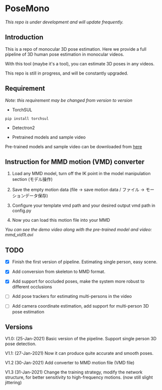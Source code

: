 # PoseMono

*This repo is under development and will update frequently.*

## Introduction

This is a repo of monocular 3D pose estimation. Here we provide a full pipeline of 3D human pose estimation in monocular videos. 

With this tool (maybe it's a tool), you can estimate 3D poses in any videos. 

This repo is still in progress, and will be constantly upgraded.

## Requirement

*Note: this requirement may be changed from version to version*

- TorchSUL

```
pip install torchsul 
```

- Detectron2

- Pretrained models and sample video 

Pre-trained models and sample video can be downloaded from [here](https://www.dropbox.com/sh/zu80ojnx9l1r1ei/AABIVaCT5MIw3CAIw6Pkf73ua?dl=0-)

## Instruction for MMD motion (VMD) converter 

1. Load any MMD model, turn off the IK point in the model manipulation section (モデル操作)

2. Save the empty motion data (file -> save motion data / ファイル -> モーションデータ保存)

3. Configure your template vmd path and your desired output vmd path in config.py 

4. Now you can load this motion file into your MMD

*You can see the demo video along with the pre-trained model and video: mmd_vid1t.avi*

## TODO

- [x] Finish the first version of pipeline. Estimating single person, easy scene.

- [x] Add conversion from skeleton to MMD format.

- [x] Add support for occluded poses, make the system more robust to different occlusions

- [ ] Add pose trackers for estimating multi-persons in the video 

- [ ] Add camera coordinate estimation, add support for multi-person 3D pose estimation 

## Versions

V1.0: (25-Jan-2021) Basic version of the pipeline. Support single person 3D pose detection. 

V1.1: (27-Jan-2021) Now it can produce quite accurate and smooth poses. 

V1.2 (30-Jan-2021) Add converter to MMD motion file (VMD file) 

V1.3 (31-Jan-2021) Change the training strategy, modify the network structure, for better sensitivity to high-frequency motions. (now still slight jittering)
